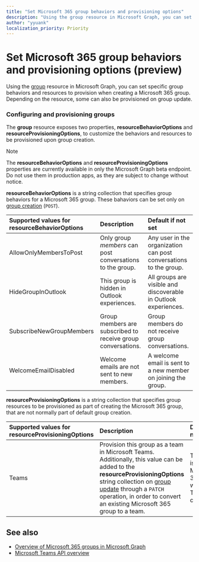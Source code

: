 ```yaml
---
title: "Set Microsoft 365 group behaviors and provisioning options"
description: "Using the group resource in Microsoft Graph, you can set specific group behaviors and resources to provision when creating a Microsoft 365 group."
author: "yyuank"
localization_priority: Priority
---
```


# Set Microsoft 365 group behaviors and provisioning options (preview)

Using the [group](/graph/api/resources/group?view=graph-rest-beta) resource in Microsoft Graph, you can set specific group behaviors and resources to provision when creating a Microsoft 365 group. Depending on the resource, some can also be provisioned on group update.

### Configuring and provisioning groups

The **group** resource exposes two properties, **resourceBehaviorOptions** and **resourceProvisioningOptions**, to customize the behaviors and resources to be provisioned upon group creation. 

> [!NOTE]
> The **resourceBehaviorOptions** and **resourceProvisioningOptions** properties are currently available in only the Microsoft Graph beta endpoint. Do not use them in production apps, as they are subject to change without notice.

**resourceBehaviorOptions** is a string collection that specifies group behaviors for a Microsoft 365 group. These bahaviors can be set only on [group creation](/graph/api/group-post-groups?view=graph-rest-beta) (`POST`).

| Supported values for resourceBehaviorOptions   |Description|Default if not set|
|:---------------|:--------|:-----------|
| AllowOnlyMembersToPost|Only group *members* can post conversations to the group.|Any user in the organization can post conversations to the group.|
| HideGroupInOutlook|This group is hidden in Outlook experiences.|All groups are visible and discoverable in Outlook experiences.|
| SubscribeNewGroupMembers|Group members are subscribed to receive group conversations. |Group members do not receive group conversations.|
| WelcomeEmailDisabled|Welcome emails are not sent to new members.|A welcome email is sent to a new member on joining the group.|

**resourceProvisioningOptions** is a string collection that specifies group resources to be provisioned as part of creating the Microsoft 365 group, that are not normally part of default group creation.

| Supported values for resourceProvisioningOptions   |Description| Default if not set |
|:---------------|:--------|:------------|
| Teams|Provision this group as a team in Microsoft Teams. Additionally, this value can be added to the **resourceProvisioningOptions** string collection on [group update](/graph/api/group-update?view=graph-rest-beta) through a `PATCH` operation, in order to convert an existing Microsoft 365 group to a team.| The group is a regular Microsoft 365 group without Teams capabilities.|


## See also

- [Overview of Microsoft 365 groups in Microsoft Graph](office365-groups-concept-overview.md)
- [Microsoft Teams API overview](teams-concept-overview.md)
